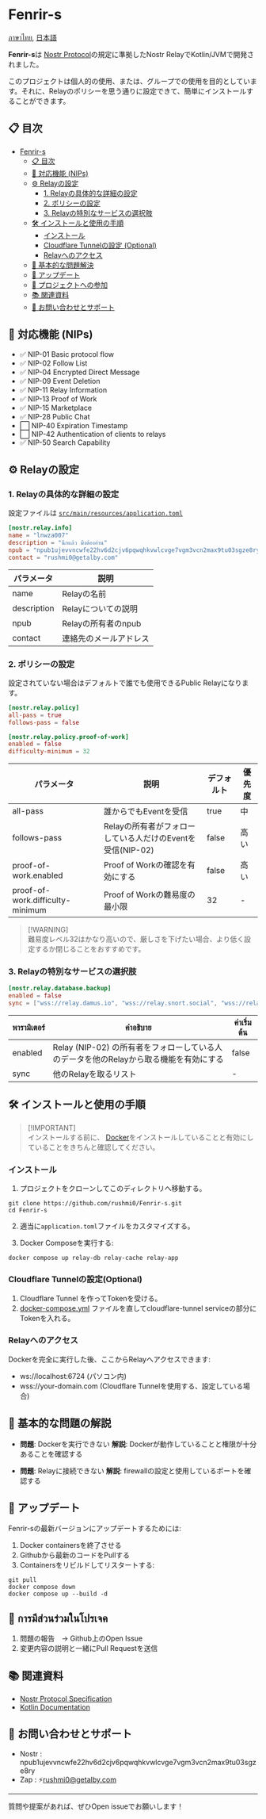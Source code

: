 # Fenrir-s

[ภาษาไทย](https://github.com/rushmi0/Fenrir-s/blob/main/README.md), [日本語](https://github.com/rushmi0/Fenrir-s/blob/main/doc/README-JP.md)

**Fenrir-s**は [Nostr Protocol](https://github.com/nostr-protocol/nostr)の規定に準拠したNostr RelayでKotlin/JVMで開発されました。

このプロジェクトは個人的の使用、または、グループでの使用を目的としています。それに、Relayのポリシーを思う通りに設定できて、簡単にインストールすることができます。

## 📋 目次

- [Fenrir-s](#fenrir-s)
    - [📋 目次](#-目次)
    - [🚀 対応機能 (NIPs)](#-対応機能-nips)
    - [⚙️ Relayの設定](#️-Relayの設定)
        - [1. Relayの具体的な詳細の設定](#1-Relayの具体的な詳細の設定)
        - [2. ポリシーの設定](#2-ポリシーの設定)
        - [3. Relayの特別なサービスの選択肢](#3-Relayの特別なサービスの選択肢)
    - [🛠 インストールと使用の手順](#-インストールと使用の手順)
        - [インストール](#インストール)
        - [Cloudflare Tunnelの設定 (Optional)](#Cloudflare-Tunnelの設定(Optional))
        - [Relayへのアクセス](#Relayへのアクセス)
    - [🔧 基本的な問題解決](#-基本的な問題解決)
    - [🔄 アップデート](#-アップデート)
    - [👥 プロジェクトへの参加](#-プロジェクトへの参加)
    - [📚 関連資料](#-関連資料)
    - [💬 お問い合わせとサポート](#-お問い合わせとサポート)

## 🚀 対応機能 (NIPs)

- ✅ NIP-01 Basic protocol flow
- ✅ NIP-02 Follow List
- ✅ NIP-04 Encrypted Direct Message
- ✅ NIP-09 Event Deletion
- ✅ NIP-11 Relay Information
- ✅ NIP-13 Proof of Work
- ✅ NIP-15 Marketplace
- ✅ NIP-28 Public Chat
- ⬜ NIP-40 Expiration Timestamp
- ⬜ NIP-42 Authentication of clients to relays
- ✅ NIP-50 Search Capability

## ⚙️ Relayの設定

### 1. Relayの具体的な詳細の設定

設定ファイルは [`src/main/resources/application.toml`](src/main/resources/application.toml)

```toml
[nostr.relay.info]
name = "lnwza007"
description = "นึกแล้ว มึงต้องอ่าน"
npub = "npub1ujevvncwfe22hv6d2cjv6pqwqhkvwlcvge7vgm3vcn2max9tu03sgze8ry"
contact = "rushmi0@getalby.com"
```

| パラメータ | 説明                             |
|-------------|--------------------------------|
| name        | Relayの名前                  |
| description | Relayについての説明        |
| npub        | Relayの所有者のnpub          |
| contact     | 連絡先のメールアドレス |

### 2. ポリシーの設定

設定されていない場合はデフォルトで誰でも使用できるPublic Relayになります。

```toml
[nostr.relay.policy]
all-pass = true
follows-pass = false

[nostr.relay.policy.proof-of-work]
enabled = false
difficulty-minimum = 32
```

| パラメータ                      | 説明                                             | デフォルト | 優先度 |
|----------------------------------|------------------------------------------------------|-------------|----------------|
| all-pass                         | 誰からでもEventを受信                                   | true        | 中        |
| follows-pass                     | Relayの所有者がフォローしている人だけのEventを受信(NIP-02) | false       | 高い            |
| proof-of-work.enabled            | Proof of Workの確認を有効にする                   | false       | 高い            |
| proof-of-work.difficulty-minimum | Proof of Workの難易度の最小限                | 32          | -              |

> [!WARNING]\
> 難易度レベル32はかなり高いので、厳しさを下げたい場合、より低く設定するか閉じることをおすすめです。

### 3. Relayの特別なサービスの選択肢

```toml
[nostr.relay.database.backup]
enabled = false
sync = ["wss://relay.damus.io", "wss://relay.snort.social", "wss://relay.siamstr.com", "wss://relay.notoshi.win"]
```

| พารามิเตอร์ | คำอธิบาย                                              | ค่าเริ่มต้น |
|-------------|-------------------------------------------------------|-------------|
| enabled     | Relay (NIP-02) の所有者をフォローしている人のデータを他のRelayから取る機能を有効にする | false       |
| sync        | 他のRelayを取るリスト                   | -           |

## 🛠 インストールと使用の手順

> [!IMPORTANT]\
> インストールする前に、 [Docker](https://www.docker.com/products/docker-desktop/)をインストールしていることと有効にしていることをきちんと確認してください。


### インストール

1. プロジェクトをクローンしてこのディレクトリへ移動する。

```shell
git clone https://github.com/rushmi0/Fenrir-s.git
cd Fenrir-s
```

2. 適当に`application.toml`ファイルをカスタマイズする。

3. Docker Composeを実行する:

```shell
docker compose up relay-db relay-cache relay-app
```

### Cloudflare Tunnelの設定(Optional)

1. Cloudflare Tunnel を作ってTokenを受ける。
2. [docker-compose.yml](docker-compose.yml) ファイルを直してcloudflare-tunnel serviceの部分にTokenを入れる。

### Relayへのアクセス

Dockerを完全に実行した後、ここからRelayへアクセスできます:

- ws://localhost:6724 (パソコン内)
- wss://your-domain.com (Cloudflare Tunnelを使用する、設定している場合)

## 🔧 基本的な問題の解説

- **問題**: Dockerを実行できない
  **解説**: Dockerが動作していることと権限が十分あることを確認する

- **問題**: Relayに接続できない
  **解説**: firewallの設定と使用しているポートを確認する

## 🔄 アップデート

Fenrir-sの最新バージョンにアップデートするためには:

1. Docker containersを終了させる
2. Githubから最新のコードをPullする
3. Containersをリビルドしてリスタートする:

```shell
git pull
docker compose down
docker compose up --build -d
```

## 👥 การมีส่วนร่วมในโปรเจค

1. 問題の報告　→ Github上のOpen Issue
2. 変更内容の説明と一緒にPull Requestを送信


## 📚 関連資料

- [Nostr Protocol Specification](https://github.com/nostr-protocol/nips)
- [Kotlin Documentation](https://kotlinlang.org/docs/home.html)

## 💬 お問い合わせとサポート

- Nostr : npub1ujevvncwfe22hv6d2cjv6pqwqhkvwlcvge7vgm3vcn2max9tu03sgze8ry
- Zap : ⚡rushmi0@getalby.com

---

質問や提案があれば、ぜひOpen issueでお願いします！
